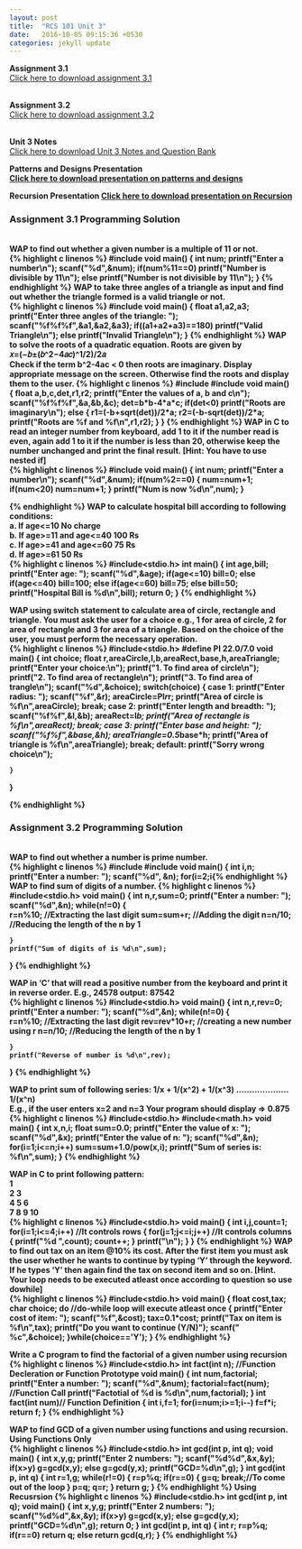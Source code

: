 ```yaml
---
layout: post
title:  "RCS 101 Unit 3"
date:   2016-10-05 09:15:36 +0530
categories: jekyll update
---
```


<strong> Assignment 3.1 </strong><br>
<a href="http://anubhavpatrick.github.io/RCS101Assignment3.1.pdf "> Click here to download assignment 3.1</a><br>
<br>

<strong> Assignment 3.2 </strong><br>
<a href="http://anubhavpatrick.github.io/RCS101Assignment3.2.pdf "> Click here to download assignment 3.2</a><br>
<br>

<strong>Unit 3 Notes </strong><br>
<a href="http://anubhavpatrick.github.io/RCS101Unit3Notes.pdf"> Click here to download Unit 3 Notes and Question Bank </a><br>

<strong> Patterns and Designs Presentation<strong><br>
<a href="http://anubhavpatrick.github.io/Patterns\ and\ Design\ using\ C\ Language.pptx"> Click here to download presentation on patterns and designs </a><br>

<strong> Recursion Presentation </strong>
<a href="http://anubhavpatrick.github.io/Recursion.pptx"> Click here to download presentation on Recursion </a><br>
<h3> Assignment 3.1 Programming Solution </h3><br>
WAP to find out whether a given number is a multiple of 11 or not.<br>
{% highlight c linenos %}
#include<stdio.h>
void main()
{
	int num;
	printf("Enter a number\n");
	scanf("%d",&num);
	if(num%11==0)
		printf("Number is divisible by 11\n");
	else
		printf("Number is not divisible by 11\n");
}
{% endhighlight %}
WAP to take three angles of a triangle as input and find out whether the triangle formed is a valid triangle or not.<br>
{% highlight c linenos %}
#include<stdio.h>
void main()
{
	float a1,a2,a3;
	printf("Enter three angles of the triangle: ");
	scanf("%f%f%f",&a1,&a2,&a3);
	if((a1+a2+a3)==180)
		printf("Valid Triangle\n");
	else
		printf("Invalid Triangle\n");
}
{% endhighlight %}
WAP to solve the roots of a quadratic equation. Roots are given by<br>
𝑥=(−𝑏±(𝑏^2−4𝑎𝑐)^1/2)/2𝑎<br>
Check if the term b^2-4ac < 0 then roots are imaginary. Display appropriate message on the screen. Otherwise find the roots and display them to the user.
{% highlight c linenos %}
#include<stdio.h>
#include<math.h>
void main()
{
	float a,b,c,det,r1,r2;
	printf("Enter the values of a, b and c\n");
	scanf("%f%f%f",&a,&b,&c);
	det=b*b-4*a*c;
	if(det<0)
		printf("Roots are imaginary\n");
	else
	{
		r1=(-b+sqrt(det))/2*a;
		r2=(-b-sqrt(det))/2*a;
		printf("Roots are %f and %f\n",r1,r2);
	}
}
{% endhighlight %}
WAP in C to read an integer number from keyboard, add 1 to it if the number read is even, again add 1 to it if the number is less than 20, otherwise keep the number unchanged and print the final result.
[Hint: You have to use nested if]<br>
{% highlight c linenos %}
#include<stdio.h>
void main()
{
	int num;
	printf("Enter a number\n");
	scanf("%d",&num);
	if(num%2==0)
	{
		num=num+1;
		if(num<20)
			num=num+1;
	}
	printf("Num is now %d\n",num);
}

{% endhighlight %}
WAP to calculate hospital bill according to following conditions:<br>
a. If age<=10 No charge<br>
b. If age>=11 and age<=40 100 Rs<br>
c. If age>=41 and age<=60 75 Rs<br>
d. If age>=61 50 Rs<br>
{% highlight c linenos %}
#include<stdio.h>
int main()
{
	int age,bill;
	printf("Enter age: ");
	scanf("%d",&age);
	if(age<=10)
		bill=0;
	else if(age<=40)
		bill=100;
	else if(age<=60)
		bill=75;
	else
		bill=50;
	printf("Hospital Bill is %d\n",bill);
	return 0;
}
{% endhighlight %}

WAP using switch statement to calculate area of circle, rectangle and triangle. You must ask the user for a choice e.g., 1 for area of circle, 2 for area of rectangle and 3 for area of a triangle. Based on the choice of the user, you must perform the necessary operation. <br>
{% highlight c linenos %}
#include<stdio.h>
#define PI 22.0/7.0
void main()
{
	int choice;
	float r,areaCircle,l,b,areaRect,base,h,areaTriangle;
	printf("Enter your choice:\n");
	printf("1. To find area of circle\n");
	printf("2. To find area of rectangle\n");
	printf("3. To find area of trangle\n");
	scanf("%d",&choice);
	switch(choice)
	{
		case 1: printf("Enter radius: ");
				scanf("%f",&r);
				areaCircle=PI*r*r;
				printf("Area of circle is %f\n",areaCircle);
				break;
		case 2: printf("Enter length and breadth: ");
				scanf("%f%f",&l,&b);
				areaRect=l*b;
				printf("Area of rectangle is %f\n",areaRect);
				break;
		case 3: printf("Enter base and height: ");
				scanf("%f%f",&base,&h);
				areaTriangle=0.5*base*h;
				printf("Area of triangle is %f\n",areaTriangle);
				break;
		default: printf("Sorry wrong choice\n");

	}
}

{% endhighlight %}
<h3> Assignment 3.2 Programming Solution </h3><br>
WAP to find out whether a number is prime number.<br>
{% highlight c linenos %}
#include<stdio.h>
#include<stdlib.h>
void main()
{
	int i,n;
	printf("Enter a number: ");
	scanf("%d", &n);
	for(i=2;i<n;i++)
	{	
		if(n%i==0)
		{
			printf("%d is not a prime number\n",n);
			exit(0);//To terminate the prog
		}
	}
	printf("%d is a prime number\n",n);
}

{% endhighlight %}
WAP to find sum of digits of a number.
{% highlight c linenos %}
#include<stdio.h>
void main()
{
	int n,r,sum=0;
	printf("Enter a number: ");
	scanf("%d",&n);
	while(n!=0)
	{	
		r=n%10; //Extracting the last digit
		sum=sum+r;	//Adding the digit
		n=n/10; //Reducing the length of the n by 1
		
	}
	printf("Sum of digits of is %d\n",sum);
}
{% endhighlight %}

WAP in ‘C’ that will read a positive number from the keyboard and print it in reverse
order.
E.g., 24578 output: 87542 <br>
{% highlight c linenos %}
#include<stdio.h>
void main()
{
	int n,r,rev=0;
	printf("Enter a number: ");
	scanf("%d",&n);
	while(n!=0)
	{	
		r=n%10; //Extracting the last digit
		rev=rev*10+r;	//creating a new number using r
		n=n/10; //Reducing the length of the n by 1
		
	}
	printf("Reverse of number is %d\n",rev);
}
{% endhighlight %}

WAP to print sum of following series:
1/x + 1/(x^2) + 1/(x^3) ……………….. 1/(x^n)<br>
E.g., if the user enters x=2 and n=3
Your program should display => 0.875
<br>
{% highlight c linenos %}
#include<stdio.h>
#include<math.h>
void main()
{
	int x,n,i;
	float sum=0.0;
	printf("Enter the value of x: ");
	scanf("%d",&x);
	printf("Enter the value of n: ");
	scanf("%d",&n);
	for(i=1;i<=n;i++)
		sum=sum+1.0/pow(x,i);
	printf("Sum of series is: %f\n",sum);
}
{% endhighlight %}

WAP in C to print following pattern:<br>
1<br>
2 3<br>
4 5 6<br>
7 8 9 10
<br>
{% highlight c linenos %}
#include<stdio.h>
void main()
{
	int i,j,count=1;
	for(i=1;i<=4;i++) //It controls rows
	{
		for(j=1;j<=i;j++) //It controls columns
		{
			printf("%d ",count);
			count++;
		}
		printf("\n");
	}
}
{% endhighlight %}
WAP to find out tax on an item @10% its cost. After the first item you must ask the user
whether he wants to continue by typing ‘Y’ through the keyword. If he types ‘Y’ then
again find the tax on second item and so on.
[Hint. Your loop needs to be executed atleast once according to question so use dowhile]
<br>
{% highlight c linenos %}
#include<stdio.h>
void main()
{
	float cost,tax;
	char choice;
	do //do-while loop will execute atleast once
	{ 
		printf("Enter cost of item: ");
		scanf("%f",&cost);
		tax=0.1*cost;
		printf("Tax on item is %f\n",tax);
		printf("Do you want to continue (Y/N)");
		scanf(" %c",&choice);
	}while(choice=='Y');
}
{% endhighlight %}

Write a C program to find the factorial of a given number using recursion
<br>
{% highlight c linenos %}
#include<stdio.h>
int fact(int n); //Function Decleration or Function Prototype
void main()
{
	int num,factorial;
	printf("Enter a number: ");
	scanf("%d",&num);
	factorial=fact(num); //Function Call
	printf("Factotial of %d is %d\n",num,factorial);
}
int fact(int num)// Function Definition
{
	int i,f=1;
	for(i=num;i>=1;i--)
		f=f*i;
	return f;
}
{% endhighlight %}

WAP to find GCD of a given number using functions and using recursion.<br>
<strong> Using Functions Only </strong>
<br>
{% highlight c linenos %}
#include<stdio.h>
int gcd(int p, int q);
void main()
{
	int x,y,g;
	printf("Enter 2 numbers: ");
	scanf("%d%d",&x,&y);
	if(x>y)
		g=gcd(x,y);
	else
		g=gcd(y,x);
	printf("GCD=%d\n",g);
}
int gcd(int p, int q)
{
	int r=1,g;
	while(r!=0)
	{
		r=p%q;
		if(r==0)
		{
			g=q;
			break;//To come out of the loop
		}
		p=q;
		q=r;
	}
	return g;
}
{% endhighlight %}
<strong> Using Recusrsion</strong>
{% highlight c linenos %}
#include<stdio.h>
int gcd(int p, int q);
void main()
{
	int x,y,g;
	printf("Enter 2 numbers: ");
	scanf("%d%d",&x,&y);
	if(x>y)
		g=gcd(x,y);
	else
		g=gcd(y,x);
	printf("GCD=%d\n",g);
	return 0;
}
int gcd(int p, int q)
{
	int r;
	r=p%q;
	if(r==0)
		return q;
	else
		return gcd(q,r);
}
{% endhighlight %}
